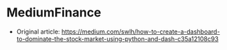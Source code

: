 # MediumFinance
 - Original article: https://medium.com/swlh/how-to-create-a-dashboard-to-dominate-the-stock-market-using-python-and-dash-c35a12108c93
